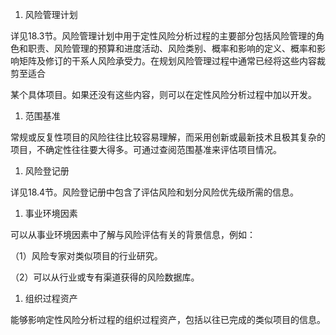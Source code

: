 
1. 风险管理计划

详见18.3节。风险管理计划中用于定性风险分析过程的主要部分包括风险管理的角色和职责、风险管理的预算和进度活动、风险类别、概率和影响的定义、概率和影响矩阵及修订的干系人风险承受力。在规划风险管理过程中通常已经将这些内容裁剪至适合

某个具体项目。如果还没有这些内容，则可以在定性风险分析过程中加以开发。

1. 范围基准

常规或反复性项目的风险往往比较容易理解，而采用创新或最新技术且极其复杂的项目，不确定性往往要大得多。可通过查阅范围基准来评估项目情况。

1. 风险登记册

详见18.4节。风险登记册中包含了评估风险和划分风险优先级所需的信息。

1. 事业环境因素

可以从事业环境因素中了解与风险评估有关的背景信息，例如：

（1）风险专家对类似项目的行业研究。

（2）可以从行业或专有渠道获得的风险数据库。

1. 组织过程资产

能够影响定性风险分析过程的组织过程资产，包括以往已完成的类似项目的信息。
